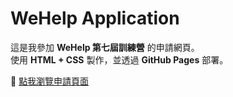 # WeHelp Application

這是我參加 **WeHelp 第七屆訓練營** 的申請網頁。  
使用 **HTML + CSS** 製作，並透過 **GitHub Pages** 部署。  

🔗 [點我瀏覽申請頁面](https://heartwar9420.github.io/wehelp-application/)
